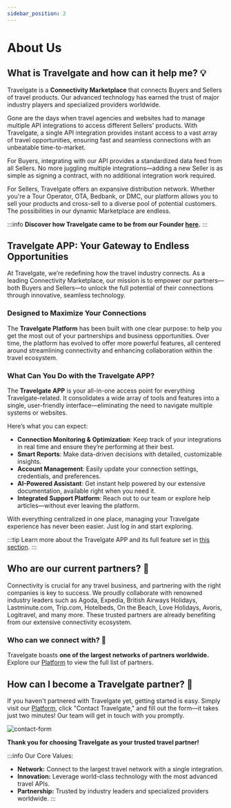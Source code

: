 ```yaml
---
sidebar_position: 2
---
```


# About Us

## What is Travelgate and how can it help me? 💡

Travelgate is a **Connectivity Marketplace** that connects Buyers and Sellers of travel products. Our advanced technology has earned the trust of major industry players and specialized providers worldwide.

Gone are the days when travel agencies and websites had to manage multiple API integrations to access different Sellers' products. With Travelgate, a single API integration provides instant access to a vast array of travel opportunities, ensuring fast and seamless connections with an unbeatable time-to-market.

For Buyers, integrating with our API provides a standardized data feed from all Sellers. No more juggling multiple integrations—adding a new Seller is as simple as signing a contract, with no additional integration work required.

For Sellers, Travelgate offers an expansive distribution network. Whether you're a Tour Operator, OTA, Bedbank, or DMC, our platform allows you to sell your products and cross-sell to a diverse pool of potential customers. The possibilities in our dynamic Marketplace are endless.

:::info
**Discover how Travelgate came to be from our Founder [here](https://blog.travelgate.com/en/from-xml-travelgate-to-travelgatex).**
:::


## Travelgate APP: Your Gateway to Endless Opportunities

At Travelgate, we’re redefining how the travel industry connects. As a leading Connectivity Marketplace, our mission is to empower our partners—both Buyers and Sellers—to unlock the full potential of their connections through innovative, seamless technology.

### Designed to Maximize Your Connections

The **Travelgate Platform** has been built with one clear purpose: to help you get the most out of your partnerships and business opportunities. Over time, the platform has evolved to offer more powerful features, all centered around streamlining connectivity and enhancing collaboration within the travel ecosystem.

### What Can You Do with the Travelgate APP?

The **Travelgate APP** is your all-in-one access point for everything Travelgate-related. It consolidates a wide array of tools and features into a single, user-friendly interface—eliminating the need to navigate multiple systems or websites.

Here’s what you can expect:

- **Connection Monitoring & Optimization**: Keep track of your integrations in real time and ensure they’re performing at their best.
- **Smart Reports**: Make data-driven decisions with detailed, customizable insights.
- **Account Management**: Easily update your connection settings, credentials, and preferences.
- **AI-Powered Assistant**: Get instant help powered by our extensive documentation, available right when you need it.
- **Integrated Support Platform**: Reach out to our team or explore help articles—without ever leaving the platform.

With everything centralized in one place, managing your Travelgate experience has never been easier. Just log in and start exploring.

:::tip 
Learn more about the Travelgate APP and its full feature set in [this section](/kb/platform/app-features/overview).
:::


## Who are our current partners? 🔎

Connectivity is crucial for any travel business, and partnering with the right companies is key to success. We proudly collaborate with renowned industry leaders such as Agoda, Expedia, British Airways Holidays, Lastminute.com, Trip.com, Hotelbeds, On the Beach, Love Holidays, Avoris, Logitravel, and many more. These trusted partners are already benefiting from our extensive connectivity ecosystem.

### Who can we connect with? 🚀

Travelgate boasts **one of the largest networks of partners worldwide.** Explore our [Platform](https://www.travelgate.com/) to view the full list of partners.

## How can I become a Travelgate partner? 🌟

If you haven't partnered with Travelgate yet, getting started is easy. Simply visit our [Platform](https://www.travelgate.com/), click "Contact Travelgate," and fill out the form—it takes just two minutes! Our team will get in touch with you promptly.

![contact-form](https://storage.travelgate.com/kbase/contact-form.jpg)

**Thank you for choosing Travelgate as your trusted travel partner!**

:::info Our Core Values:
 
- **Network:** Connect to the largest travel network with a single integration.  
- **Innovation:** Leverage world-class technology with the most advanced travel APIs.  
- **Partnership:** Trusted by industry leaders and specialized providers worldwide.
:::

